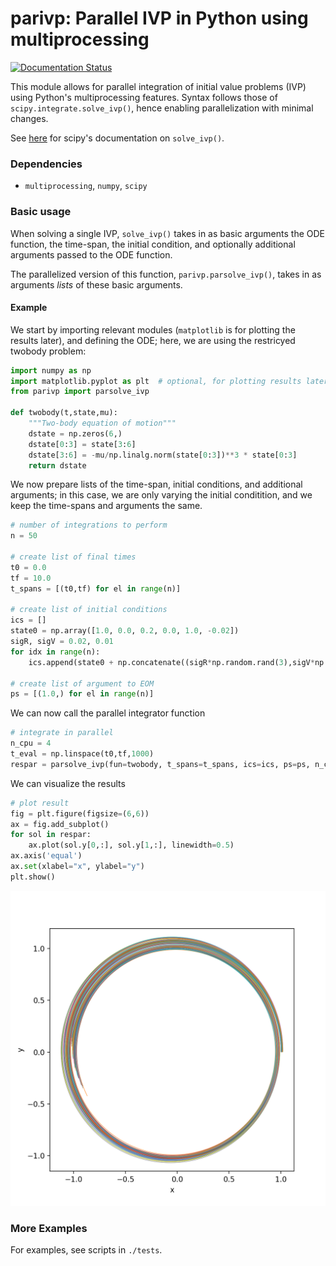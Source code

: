 # parivp: Parallel IVP in Python using multiprocessing

[![Documentation Status](https://readthedocs.org/projects/parivp/badge/?version=latest)](https://parivp.readthedocs.io/en/latest/)

This module allows for parallel integration of initial value problems (IVP) using Python's multiprocessing features. Syntax follows those of `scipy.integrate.solve_ivp()`, hence enabling parallelization with minimal changes. 

See [here](https://docs.scipy.org/doc/scipy/reference/generated/scipy.integrate.solve_ivp.html) for scipy's documentation on `solve_ivp()`.


### Dependencies

- `multiprocessing`, `numpy`, `scipy`


### Basic usage

When solving a single IVP, `solve_ivp()` takes in as basic arguments the ODE function, the time-span, the initial condition, and optionally additional arguments passed to the ODE function. 

The parallelized version of this function, `parivp.parsolve_ivp()`, takes in as arguments *lists* of these basic arguments. 


#### Example

We start by importing relevant modules (`matplotlib` is for plotting the results later), and defining the ODE; here, we are using the restricyed twobody problem: 

```python
import numpy as np
import matplotlib.pyplot as plt  # optional, for plotting results later
from parivp import parsolve_ivp

def twobody(t,state,mu):
    """Two-body equation of motion"""
    dstate = np.zeros(6,)
    dstate[0:3] = state[3:6]
    dstate[3:6] = -mu/np.linalg.norm(state[0:3])**3 * state[0:3]
    return dstate
```

We now prepare lists of the time-span, initial conditions, and additional arguments; in this case, we are only varying the initial conditition, and we keep the time-spans and arguments the same. 

```python
# number of integrations to perform
n = 50

# create list of final times
t0 = 0.0
tf = 10.0
t_spans = [(t0,tf) for el in range(n)]

# create list of initial conditions
ics = []
state0 = np.array([1.0, 0.0, 0.2, 0.0, 1.0, -0.02])
sigR, sigV = 0.02, 0.01
for idx in range(n):
    ics.append(state0 + np.concatenate((sigR*np.random.rand(3),sigV*np.random.rand(3))))

# create list of argument to EOM
ps = [(1.0,) for el in range(n)]
```

We can now call the parallel integrator function

```python
# integrate in parallel
n_cpu = 4
t_eval = np.linspace(t0,tf,1000)
respar = parsolve_ivp(fun=twobody, t_spans=t_spans, ics=ics, ps=ps, n_cpu=n_cpu, t_eval=t_eval)
```

We can visualize the results 

```python
# plot result
fig = plt.figure(figsize=(6,6))
ax = fig.add_subplot()
for sol in respar:
    ax.plot(sol.y[0,:], sol.y[1,:], linewidth=0.5)
ax.axis('equal')
ax.set(xlabel="x", ylabel="y")
plt.show()

```

<p align="center">
  <img src="./tests/parallel_twobody.png" width="550" title="Two-body example">
</p>


### More Examples

For examples, see scripts in `./tests`. 





